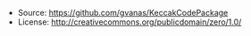  - Source: https://github.com/gvanas/KeccakCodePackage
 - License: http://creativecommons.org/publicdomain/zero/1.0/